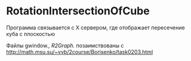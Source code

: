 # RotationIntersectionOfCube
Программа связывается с X сервером, где отображает пересечение куба с плоскостью

Файлы gwindow.*, R2Graph.* позаимствованы с http://math.msu.su/~vvb/2course/Borisenko/task0203.html
